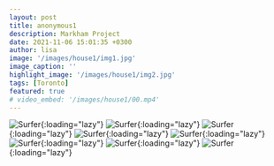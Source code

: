 ```yaml
---
layout: post
title: anonymous1
description: Markham Project
date: 2021-11-06 15:01:35 +0300
author: lisa
image: '/images/house1/img1.jpg'
image_caption: ''
highlight_image: '/images/house1/img2.jpg'
tags: [Toronto]
featured: true
# video_embed: '/images/house1/00.mp4'
---
```

<!-- ![Surfer]({{site.baseurl}}/images/house1/img1.jpg){:loading="lazy"} -->
<!-- ![Surfer]({{site.baseurl}}/images/house1/img2.jpg){:loading="lazy"} -->
![Surfer]({{site.baseurl}}/images/house1/img3.jpg){:loading="lazy"}
![Surfer]({{site.baseurl}}/images/house1/img4.jpg){:loading="lazy"}
![Surfer]({{site.baseurl}}/images/house1/img5.jpg){:loading="lazy"}
![Surfer]({{site.baseurl}}/images/house1/img6.jpg){:loading="lazy"}
![Surfer]({{site.baseurl}}/images/house1/img7.jpg){:loading="lazy"}
![Surfer]({{site.baseurl}}/images/house1/img8.jpg){:loading="lazy"}
![Surfer]({{site.baseurl}}/images/house1/img9.jpg){:loading="lazy"}
![Surfer]({{site.baseurl}}/images/house1/img10.jpg){:loading="lazy"}
<!-- ![Surfer]({{site.baseurl}}/images/house1/img11.jpg){:loading="lazy"}
![Surfer]({{site.baseurl}}/images/house1/img12.jpg){:loading="lazy"}
![Surfer]({{site.baseurl}}/images/house1/img13.jpg){:loading="lazy"}
![Surfer]({{site.baseurl}}/images/house1/img14.jpg){:loading="lazy"}
![Surfer]({{site.baseurl}}/images/house1/img15.jpg){:loading="lazy"}
![Surfer]({{site.baseurl}}/images/house1/img16.jpg){:loading="lazy"}
![Surfer]({{site.baseurl}}/images/house1/img17.jpg){:loading="lazy"}
![Surfer]({{site.baseurl}}/images/house1/img18.jpg){:loading="lazy"} -->
<!-- ![Surfer]({{site.baseurl}}/images/house1/img19.jpg){:loading="lazy"}
![Surfer]({{site.baseurl}}/images/house1/img20.jpg){:loading="lazy"} -->
